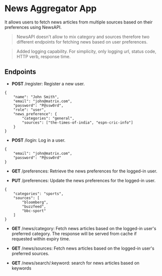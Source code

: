 
# News Aggregator App

It allows users to fetch news articles from multiple sources based on their preferences using NewsAPI.

> NewsAPI doesn't allow to mix category and sources therefore two different endpoints for fetching news based on user preferences.

> Added logging capability. For simplicity, only logging url, status code, HTTP verb, response time.

## Endpoints

- **POST** /register: Register a new user.
```
{
    "name": "John Smith",
    "email": "john@matrix.com",
    "password": "P@ssw0rd",
    "role": "user",
    "news_preference": {
        "categories": "general",
        "sources": ["the-times-of-india", "espn-cric-info"]
    }
}
```

- **POST** /login: Log in a user.
```
{
    "email": "john@matrix.com",
    "password": "P@ssw0rd"
}
```

- **GET** /preferences: Retrieve the news preferences for the logged-in user.

- **PUT** /preferences: Update the news preferences for the logged-in user.
```
{
    "categories": "sports",
    "sources": [
        "bloomberg",
        "buzzfeed",
        "bbc-sport"
    ]
}
```
- **GET** /news/category: Fetch news articles based on the logged-in user's preferred category. The response will be served from cache if requested within expiry time.

- **GET** /news/sources: Fetch news articles based on the logged-in user's preferred sources.

- **GET** /news/search/:keyword: search for news articles based on keywords
